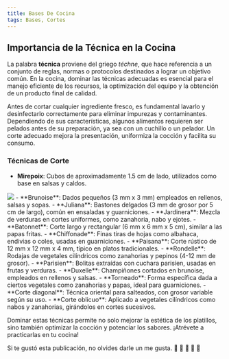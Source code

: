 ```yaml
---
title: Bases De Cocina
tags: Bases, Cortes
---
```


## Importancia de la Técnica en la Cocina

La palabra **técnica** proviene del griego *téchne*, que hace referencia a un conjunto de reglas, normas o protocolos destinados a lograr un objetivo común. En la cocina, dominar las técnicas adecuadas es esencial para el manejo eficiente de los recursos, la optimización del equipo y la obtención de un producto final de calidad.

Antes de cortar cualquier ingrediente fresco, es fundamental lavarlo y desinfectarlo correctamente para eliminar impurezas y contaminantes. Dependiendo de sus características, algunos alimentos requieren ser pelados antes de su preparación, ya sea con un cuchillo o un pelador. Un corte adecuado mejora la presentación, uniformiza la cocción y facilita su consumo.

### **Técnicas de Corte**

- **Mirepoix**: Cubos de aproximadamente 1.5 cm de lado, utilizados como base en salsas y caldos.
<img class="image image--md" src="https://www.lafallera.es/wp-content/uploads/2024/04/shutterstock_1893433816.jpg"/>
- **Brunoise**: Dados pequeños (3 mm x 3 mm) empleados en rellenos, salsas y sopas.
- **Juliana**: Bastones delgados (3 mm de grosor por 5 cm de largo), común en ensaladas y guarniciones.
- **Jardinera**: Mezcla de verduras en cortes uniformes, como zanahoria, nabo y ejotes.
- **Batonnet**: Corte largo y rectangular (6 mm x 6 mm x 5 cm), similar a las papas fritas.
- **Chiffonade**: Finas tiras de hojas como albahaca, endivias o coles, usadas en guarniciones.
- **Paisana**: Corte rústico de 12 mm x 12 mm x 4 mm, típico en platos tradicionales.
- **Rondelle**: Rodajas de vegetales cilíndricos como zanahorias y pepinos (4-12 mm de grosor).
- **Parisien**: Bolitas extraídas con cuchara parisien, usadas en frutas y verduras.
- **Duxelle**: Champiñones cortados en brunoise, empleados en rellenos y salsas.
- **Torneado**: Forma específica dada a ciertos vegetales como zanahorias y papas, ideal para guarniciones.
- **Corte diagonal**: Técnica oriental para salteados, con grosor variable según su uso.
- **Corte oblicuo**: Aplicado a vegetales cilíndricos como nabos y zanahorias, girándolos en cortes sucesivos.

Dominar estas técnicas permite no solo mejorar la estética de los platillos, sino también optimizar la cocción y potenciar los sabores. ¡Atrévete a practicarlas en tu cocina!

Si te gustó esta publicación, no olvides darle un me gusta. :star2: :star2: :star2: :star2: :star2:

